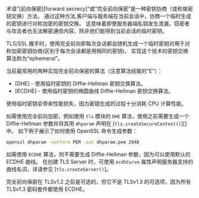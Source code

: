 
<!-- type=misc -->

术语“[前向保密][forward secrecy]”或“完全前向保密”是一种密钥协商（或称做密钥交换）方法。
通过这种方法,客户端与服务端在当前会话中，协商一个临时生成的密钥进行对称加密的密钥交换。
这意味着即使服务器端私钥发生泄漏，窃密者与攻击者也无法解密通信内容，除非他们能得到当前会话的临时密钥。

TLS/SSL 握手时，使用完全前向即每次会话都会随机生成一个临时密钥对用于对称加密密钥协商(区别于每次会话都是用相同的密钥)。
实现这个技术的密钥交换算法称为“ephemeral”。

当前最常用的两种实现完全前向保密的算法（注意算法结尾的"E"）：

* [DHE] - 使用临时密钥的 Diffie-Hellman 密钥交换算法。
* [ECDHE] - 使用临时密钥的椭圆曲线 Diffie-Hellman 密钥交换算法。

使用临时密钥会带来性能损失，因为密钥生成的过程十分消耗 CPU 计算性能。

如需使用完全前向加密，例如使用 `tls` 模块的 `DHE` 算法，使用之前需要生成一个 Diffie-Hellman 参数并将其用 `dhparam` 声明在 [`tls.createSecureContext()`][] 中。
如下例子展示了如何使用 OpenSSL 命令生成参数：

```bash
openssl dhparam -outform PEM -out dhparam.pem 2048
```
如需使用 `ECDHE` 算法，则不需要生成 Diffie-Hellman 参数，因为可以使用默认的 ECDHE 曲线。
在创建 TLS Server 时，可使用 `ecdhCurve` 属性声明服务器支持的曲线名词，详请参见 [`tls.createServer()`]。

完全前向保密在 TLSv1.2 之前是可选的，但它不是 TLSv1.3 的可选项，因为所有 TLSv1.3 密码套件都使用 ECDHE。

